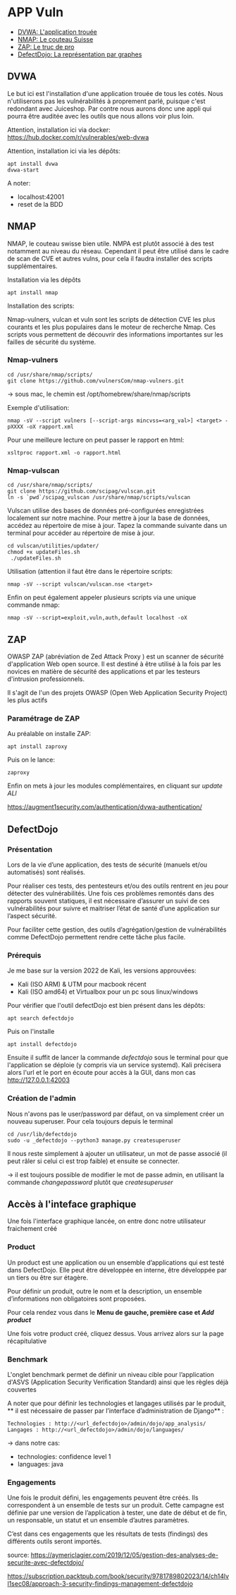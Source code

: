 # APP Vuln

- [DVWA: L'application trouée](#dvwa)
- [NMAP: Le couteau Suisse](#nmap)
- [ZAP: Le truc de pro](#zap)
- [DefectDojo: La représentation par graphes](#defectdojo)

## DVWA

Le but ici est l'installation d'une application trouée de tous les cotés. Nous n'utiliserons pas les vulnérabilités à proprement parlé, puisque c'est redondant avec Juiceshop. Par contre nous aurons donc une appli qui pourra être auditée avec les outils que nous allons voir plus loin.

Attention, installation ici via docker: https://hub.docker.com/r/vulnerables/web-dvwa

Attention, installation ici via les dépôts:

```
apt install dvwa
dvwa-start
```

A noter:
* localhost:42001
* reset de la BDD

## NMAP

NMAP, le couteau swisse bien utile. NMPA est plutôt associé à des test notamment au niveau du réseau. Cependant il peut être utilisé dans le cadre de scan de CVE et autres vulns, pour cela il faudra installer des scripts supplémentaires.

Installation via les dépôts

```
apt install nmap
```

Installation des scripts:

Nmap-vulners, vulcan et vuln sont les scripts de détection CVE les plus courants et les plus populaires dans le moteur de recherche Nmap. Ces scripts vous permettent de découvrir des informations importantes sur les failles de sécurité du système.

### Nmap-vulners

```
cd /usr/share/nmap/scripts/
git clone https://github.com/vulnersCom/nmap-vulners.git
```

-> sous mac, le chemin est /opt/homebrew/share/nmap/scripts

Exemple d'utilisation:

```
nmap -sV --script vulners [--script-args mincvss=<arg_val>] <target> -pXXXX -oX rapport.xml
```

Pour une meilleure lecture on peut passer le rapport en html:

```
xsltproc rapport.xml -o rapport.html
```

### Nmap-vulscan

```
cd /usr/share/nmap/scripts/
git clone https://github.com/scipag/vulscan.git
ln -s `pwd`/scipag_vulscan /usr/share/nmap/scripts/vulscan 
```

Vulscan utilise des bases de données pré-configurées enregistrées localement sur notre machine. Pour mettre à jour la base de données, accédez au répertoire de mise à jour. Tapez la commande suivante dans un terminal pour accéder au répertoire de mise à jour.

```
cd vulscan/utilities/updater/
chmod +x updateFiles.sh
 ./updateFiles.sh
```

Utilisation (attention il faut être dans le répertoire scripts: 

```
nmap -sV --script vulscan/vulscan.nse <target>
```

Enfin on peut également appeler plusieurs scripts via une unique commande nmap:

```
nmap -sV --script=exploit,vuln,auth,default localhost -oX 
```

## ZAP

OWASP ZAP (abréviation de Zed Attack Proxy ) est un scanner de sécurité d'application Web open source. Il est destiné à être utilisé à la fois par les novices en matière de sécurité des applications et par les testeurs d'intrusion professionnels.

Il s'agit de l'un des projets OWASP (Open Web Application Security Project) les plus actifs

### Paramétrage de ZAP

Au préalable on installe ZAP:

```
apt install zaproxy
```

Puis on le lance:

```
zaproxy
```

Enfin on mets à jour les modules complémentaires, en cliquant sur _update ALl_

https://augment1security.com/authentication/dvwa-authentication/



## DefectDojo

### Présentation

Lors de la vie d’une application, des tests de sécurité (manuels et/ou automatisés) sont réalisés. 

Pour réaliser ces tests, des pentesteurs et/ou des outils rentrent en jeu pour détecter des vulnérabilités. Une fois ces problèmes remontés dans des rapports souvent statiques, il est nécessaire d’assurer un suivi de ces vulnérabilités pour suivre et maitriser l’état de santé d’une application sur l’aspect sécurité.

Pour faciliter cette gestion, des outils d’agrégation/gestion de vulnérabilités comme DefectDojo permettent rendre cette tâche plus facile.

### Prérequis

Je me base sur la version 2022 de Kali, les versions approuvées:

* Kali (ISO ARM) & UTM pour macbook récent
* Kali (ISO amd64) et Virtualbox pour un pc sous linux/windows

Pour vérifier que l'outil defectDojo est bien présent dans les dépôts:

```
apt search defectdojo
```

Puis on l'installe

```
apt install defectdojo
```

Ensuite il suffit de lancer la commande _defectdojo_ sous le terminal pour que l'application se déploie (y compris via un service systemd). Kali précisera alors l'url et le port en écoute pour accès à la GUI, dans mon cas http://127.0.0.1:42003

### Création de l'admin

Nous n'avons pas le user/password par défaut, on va simplement créer un nouveau superuser. Pour cela toujours depuis le terminal

```
cd /usr/lib/defectdojo
sudo -u _defectdojo --python3 manage.py createsuperuser
```

Il nous reste simplement à ajouter un utilisateur, un mot de passe associé (il peut râler si celui ci est trop faible) et ensuite se connecter.

-> il est toujours possible de modifier le mot de passe admin, en utilisant la commande _changepassword_ plutôt que _createsuperuser_

## Accès à l'inteface graphique

Une fois l'interface graphique lancée, on entre donc notre utilisateur fraichement créé

### Product

Un product est une application ou un ensemble d’applications qui est testé dans DefectDojo. Elle peut être développée en interne, être développée par un tiers ou être sur étagère.

Pour définir un produit, outre le nom et la description, un ensemble d’informations non obligatoires sont proposées. 

Pour cela rendez vous dans le **Menu de gauche, première case et _Add product_**

Une fois votre product créé, cliquez dessus. Vous arrivez alors sur la page récapitulative


### Benchmark

L'onglet benchmark permet de définir un niveau cible pour l’application d'ASVS (Application Security Verification Standard) ainsi que les règles déjà couvertes 

A noter que pour définir les technologies et langages utilisés par le produit, ** il est nécessaire de passer par l’interface d’administration de Django** :

    Technologies : http://<url_defectdojo>/admin/dojo/app_analysis/
    Langages : http://<url_defectdojo>/admin/dojo/languages/

-> dans notre cas:

* technologies: confidence level 1
* languages: java

### Engagements

Une fois le produit défini, les engagements peuvent être créés. Ils correspondent à un ensemble de tests sur un produit. Cette campagne est définie par une version de l’application à tester, une date de début et de fin, un responsable, un statut et un ensemble d’autres paramètres.

C’est dans ces engagements que les résultats de tests (findings) des différents outils seront importés.

source: https://aymericlagier.com/2019/12/05/gestion-des-analyses-de-securite-avec-defectdojo/

https://subscription.packtpub.com/book/security/9781789802023/14/ch14lvl1sec08/approach-3-security-findings-management-defectdojo


